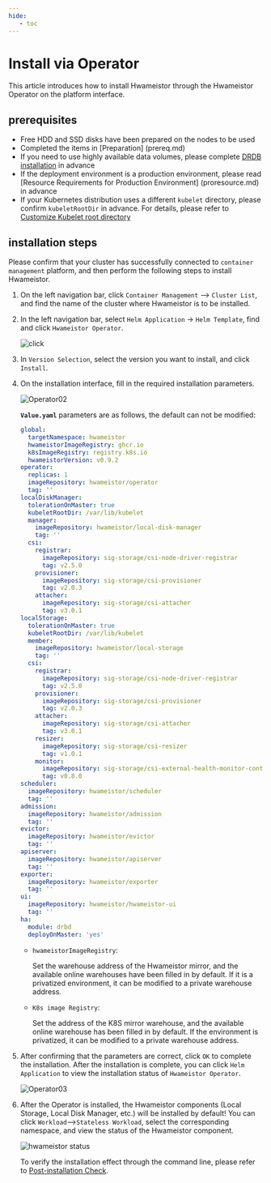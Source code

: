 ```yaml
---
hide:
   - toc
---
```


# Install via Operator

This article introduces how to install Hwameistor through the Hwameistor Operator on the platform interface.

## prerequisites

- Free HDD and SSD disks have been prepared on the nodes to be used
- Completed the items in [Preparation] (prereq.md)
- If you need to use highly available data volumes, please complete [DRDB installation](drbdinstall.md) in advance
- If the deployment environment is a production environment, please read [Resource Requirements for Production Environment] (proresource.md) in advance
- If your Kubernetes distribution uses a different `kubelet` directory, please confirm `kubeletRootDir` in advance.
   For details, please refer to [Customize Kubelet root directory](customized-kubelet.md)

## installation steps

Please confirm that your cluster has successfully connected to `container management` platform, and then perform the following steps to install Hwameistor.

1. On the left navigation bar, click `Container Management` —> `Cluster List`, and find the name of the cluster where Hwameistor is to be installed.

2. In the left navigation bar, select `Helm Application` -> `Helm Template`, find and click `Hwameistor Operator`.

     ![click](https://docs.daocloud.io/daocloud-docs-images/docs/storage/images/operator1.jpg)

3. In `Version Selection`, select the version you want to install, and click `Install`.

4. On the installation interface, fill in the required installation parameters.

     ![Operator02](https://docs.daocloud.io/daocloud-docs-images/docs/storage/images/operator2.jpg)

     **`Value.yaml`** parameters are as follows, the default can not be modified:

     ```yaml
     global:
       targetNamespace: hwameistor
       hwameistorImageRegistry: ghcr.io
       k8sImageRegistry: registry.k8s.io
       hwameistorVersion: v0.9.2
     operator:
       replicas: 1
       imageRepository: hwameistor/operator
       tag: ''
     localDiskManager:
       tolerationOnMaster: true
       kubeletRootDir: /var/lib/kubelet
       manager:
         imageRepository: hwameistor/local-disk-manager
         tag: ''
       csi:
         registrar:
           imageRepository: sig-storage/csi-node-driver-registrar
           tag: v2.5.0
         provisioner:
           imageRepository: sig-storage/csi-provisioner
           tag: v2.0.3
         attacher:
           imageRepository: sig-storage/csi-attacher
           tag: v3.0.1
     localStorage:
       tolerationOnMaster: true
       kubeletRootDir: /var/lib/kubelet
       member:
         imageRepository: hwameistor/local-storage
         tag: ''
       csi:
         registrar:
           imageRepository: sig-storage/csi-node-driver-registrar
           tag: v2.5.0
         provisioner:
           imageRepository: sig-storage/csi-provisioner
           tag: v2.0.3
         attacher:
           imageRepository: sig-storage/csi-attacher
           tag: v3.0.1
         resizer:
           imageRepository: sig-storage/csi-resizer
           tag: v1.0.1
         monitor:
           imageRepository: sig-storage/csi-external-health-monitor-controller
           tag: v0.8.0
     scheduler:
       imageRepository: hwameistor/scheduler
       tag: ''
     admission:
       imageRepository: hwameistor/admission
       tag: ''
     evictor:
       imageRepository: hwameistor/evictor
       tag: ''
     apiserver:
       imageRepository: hwameistor/apiserver
       tag: ''
     exporter:
       imageRepository: hwameistor/exporter
       tag: ''
     ui:
       imageRepository: hwameistor/hwameistor-ui
       tag: ''
     ha:
       module: drbd
       deployOnMaster: 'yes'
     ```

     - `hwameistorImageRegistry`:

         Set the warehouse address of the Hwameistor mirror, and the available online warehouses have been filled in by default.
         If it is a privatized environment, it can be modified to a private warehouse address.

     - `K8s image Registry`:

         Set the address of the K8S mirror warehouse, and the available online warehouse has been filled in by default.
         If the environment is privatized, it can be modified to a private warehouse address.

5. After confirming that the parameters are correct, click `OK` to complete the installation. After the installation is complete, you can click `Helm Application` to view the installation status of `Hwameistor Operator`.

     ![Operator03](https://docs.daocloud.io/daocloud-docs-images/docs/storage/images/operator3.jpg)

6. After the Operator is installed, the Hwameistor components (Local Storage, Local Disk Manager, etc.) will be installed by default!
    You can click `Workload`-->`Stateless Workload`, select the corresponding namespace, and view the status of the Hwameistor component.

     ![hwameistor status](https://docs.daocloud.io/daocloud-docs-images/docs/storage/images/operator4.jpg)

     To verify the installation effect through the command line, please refer to [Post-installation Check](./post-check.md).